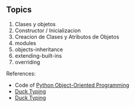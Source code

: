 ## Topics

1. Clases y objetos
2. Constructor / Inicializacion
3. Creacion de Clases y Atributos de Objetos
4. modules
5. objects-inheritance
6. extending-built-ins
7. overriding

References:

- Code of [Python Object-Oriented Programming](https://github.com/PacktPublishing/Python-Object-Oriented-Programming---4th-edition/blob/main/ch_03/src/commerce_naive.py)
- [Duck Typing](https://realpython.com/lessons/duck-typing/)
- [Duck Typing](https://towardsdatascience.com/duck-typing-python-7aeac97e11f8)